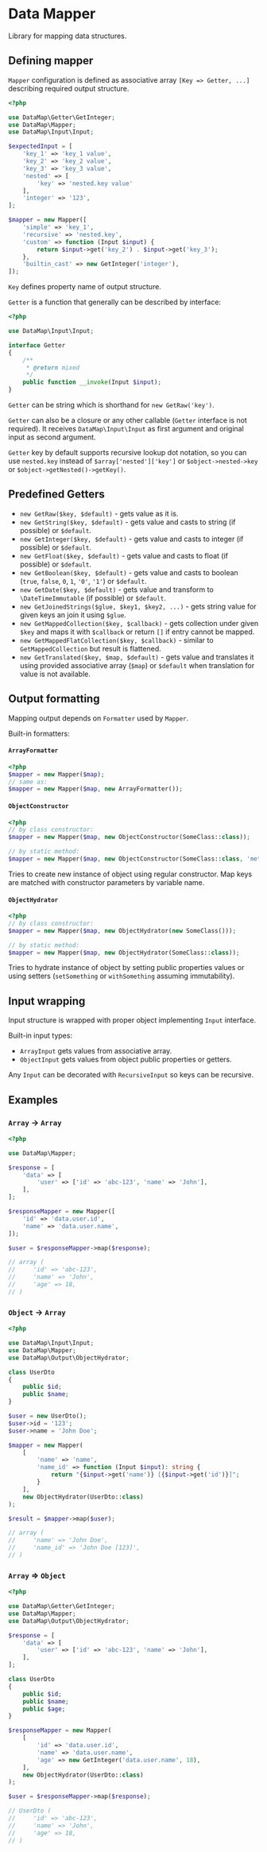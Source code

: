 # Data Mapper

Library for mapping data structures.

## Defining mapper

`Mapper` configuration is defined as associative array `[Key => Getter, ...]` describing required output structure.

```php
<?php

use DataMap\Getter\GetInteger;
use DataMap\Mapper;
use DataMap\Input\Input;

$expectedInput = [
    'key_1' => 'key_1 value',
    'key_2' => 'key_2 value',
    'key_3' => 'key_3 value',
    'nested' => [
        'key' => 'nested.key value'
    ],
    'integer' => '123',
];

$mapper = new Mapper([
    'simple' => 'key_1',
    'recursive' => 'nested.key',
    'custom' => function (Input $input) {
        return $input->get('key_2') . $input->get('key_3');
    },
    'builtin_cast' => new GetInteger('integer'), 
]);

```
`Key` defines property name of output structure.

`Getter` is a function that generally can be described by interface:
```php
<?php 

use DataMap\Input\Input;

interface Getter
{
    /**
     * @return mixed
     */
    public function __invoke(Input $input);
}
```

`Getter` can be string which is shorthand for `new GetRaw('key')`.

`Getter` can also be a closure or any other callable (`Getter` interface is not required).
It receives `DataMap\Input\Input` as first argument and original input as second argument.

`Getter` key by default supports recursive lookup dot notation,
so you can use `nested.key` instead of `$array['nested']['key']` or `$object->nested->key` or `$object->getNested()->getKey()`.

## Predefined Getters

* `new GetRaw($key, $default)` - gets value as it is. 
* `new GetString($key, $default)` - gets value and casts to string (if possible) or `$default`. 
* `new GetInteger($key, $default)` - gets value and casts to integer (if possible) or `$default`. 
* `new GetFloat($key, $default)` - gets value and casts to float (if possible) or `$default`. 
* `new GetBoolean($key, $default)` - gets value and casts to boolean (`true`, `false`, `0`, `1`, `'0'`, `'1'`) or `$default`. 
* `new GetDate($key, $default)` - gets value and transform to `\DateTimeImmutable` (if possible) or `$default`. 
* `new GetJoinedStrings($glue, $key1, $key2, ...)` - gets string value for given keys an join it using `$glue`. 
* `new GetMappedCollection($key, $callback)` - gets collection under given `$key` and maps it with `$callback` or return `[]` if entry cannot be mapped. 
* `new GetMappedFlatCollection($key, $callback)` - similar to `GetMappedCollection` but result is flattened.
* `new GetTranslated($key, $map, $default)` - gets value and translates it using provided associative array (`$map`) or `$default` when translation for value is not available.

## Output formatting

Mapping output depends on `Formatter` used by `Mapper`.

Built-in formatters:

#### `ArrayFormatter`

```php
<?php
$mapper = new Mapper($map);
// same as:
$mapper = new Mapper($map, new ArrayFormatter());
```

#### `ObjectConstructor`

```php
<?php
// by class constructor:
$mapper = new Mapper($map, new ObjectConstructor(SomeClass::class));

// by static method:
$mapper = new Mapper($map, new ObjectConstructor(SomeClass::class, 'method'));
``` 

Tries to create new instance of object using regular constructor. Map keys are matched with constructor parameters by variable name.

#### `ObjectHydrator`

```php
<?php
// by class constructor:
$mapper = new Mapper($map, new ObjectHydrator(new SomeClass()));

// by static method:
$mapper = new Mapper($map, new ObjectHydrator(SomeClass::class));
```

Tries to hydrate instance of object by setting public properties values or using setters (`setSomething` or `withSomething` assuming immutability).

## Input wrapping

Input structure is wrapped with proper object implementing `Input` interface.

Built-in input types:
* `ArrayInput` gets values from associative array.  
* `ObjectInput` gets values from object public properties or getters.

Any `Input` can be decorated with `RecursiveInput` so keys can be recursive.

## Examples

### `Array` -> `Array`

```php
<?php

use DataMap\Mapper;

$response = [
    'data' => [
        'user' => ['id' => 'abc-123', 'name' => 'John'],
    ],
];

$responseMapper = new Mapper([
    'id' => 'data.user.id',
    'name' => 'data.user.name',
]);

$user = $responseMapper->map($response);

// array (
//     'id' => 'abc-123',	
//     'name' => 'John',	
//     'age' => 18,	
// )
``` 

### `Object` -> `Array`

```php
<?php

use DataMap\Input\Input;
use DataMap\Mapper;
use DataMap\Output\ObjectHydrator;

class UserDto
{
    public $id;
    public $name;
}

$user = new UserDto();
$user->id = '123';
$user->name = 'John Doe';

$mapper = new Mapper(
    [
        'name' => 'name',
        'name_id' => function (Input $input): string {
            return "{$input->get('name')} [{$input->get('id')}]";
        }
    ],
    new ObjectHydrator(UserDto::class)
);

$result = $mapper->map($user);

// array (
//     'name' => 'John Doe',
//     'name_id' => 'John Doe [123]',
// )
````

### `Array` => `Object`

```php
<?php

use DataMap\Getter\GetInteger;
use DataMap\Mapper;
use DataMap\Output\ObjectHydrator;

$response = [
    'data' => [
        'user' => ['id' => 'abc-123', 'name' => 'John'],
    ],
];

class UserDto
{
    public $id;
    public $name;
    public $age;
}

$responseMapper = new Mapper(
    [
        'id' => 'data.user.id',
        'name' => 'data.user.name',
        'age' => new GetInteger('data.user.name', 18),
    ],
    new ObjectHydrator(UserDto::class)
);

$user = $responseMapper->map($response);

// UserDto (
//     'id' => 'abc-123',
//     'name' => 'John',
//     'age' => 18,
// )
```

